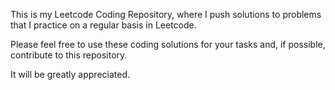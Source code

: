 This is my Leetcode Coding Repository, where I push solutions to problems that I practice on a regular basis in Leetcode.

Please feel free to use these coding solutions for your tasks and, if possible, contribute to this repository.

It will be greatly appreciated.
